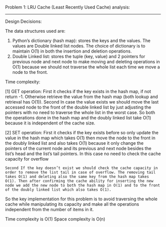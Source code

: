 Problem 1: LRU Cache (Least Recently Used Cache) analysis:
**************************************************************************************************************

Design Decisions:

The data structures used are:
1) Python’s dictionary (hash map): stores the keys and the values. The values are Double linked list nodes.
The choice of dictionary is to maintain O(1) in both the insertion and deletion operations.
2) Double Linked list: stores the tuple (key, value) and 2 pointers for previous node and next node to make moving and deleting operations in O(1) because we should not traverse the whole list each time we move a node to the front.

Time complexity:

[1] GET operation:
	First it checks if the key exists in the hash map, if not return -1. Otherwise retrieve the value from the hash map (both lookup and retrieval has O(1)).
	Second In case the value exists we should move the last accessed node to the front of the double linked list by just adjusting the pointers with no need to traverse the whole list in the worst case.
So both the operations done in the hash map and the doubly linked list take O(1) because it is independent of the cache size.

[2] SET operation:
	First it checks if the key exists before so only update the value in the hash map which takes O(1) then move the node to the front in the doubly linked list and also takes O(1) because it only change the pointers of the current node and its previous and next node besides the list’s head and the list’s tail pointers.
	In this case no need to check the cache capacity for overflow

	Second If the key doesn’t exist we should check the cache capacity in order to remove the list tail in case of overflow. The removing tail takes O(1) and deleting also the same key from the hash map takes O(1). Then after confirming the cache ability for inserting the new node we add the new node to both the hash map in O(1) and to the front of the doubly linked list which also takes O(1).

So the key implementation for this problem is to avoid traversing the whole cache while manipulating its capacity and make all the operations independent from the number of items in it.

Time complexity is O(1)
Space complexity is O(n)
